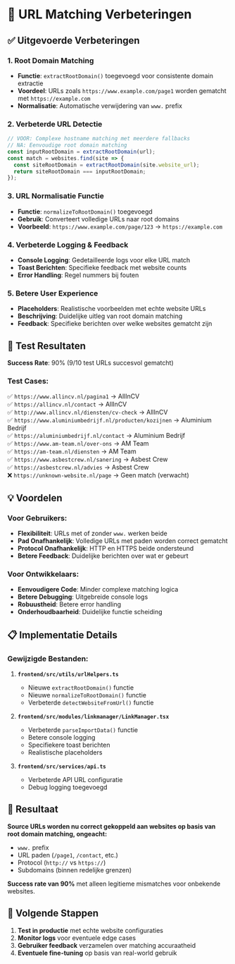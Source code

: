 # 🔗 URL Matching Verbeteringen

## ✅ Uitgevoerde Verbeteringen

### 1. **Root Domain Matching**
- **Functie**: `extractRootDomain()` toegevoegd voor consistente domain extractie
- **Voordeel**: URLs zoals `https://www.example.com/page1` worden gematcht met `https://example.com`
- **Normalisatie**: Automatische verwijdering van `www.` prefix

### 2. **Verbeterde URL Detectie**
```typescript
// VOOR: Complexe hostname matching met meerdere fallbacks
// NA: Eenvoudige root domain matching
const inputRootDomain = extractRootDomain(url);
const match = websites.find(site => {
  const siteRootDomain = extractRootDomain(site.website_url);
  return siteRootDomain === inputRootDomain;
});
```

### 3. **URL Normalisatie Functie**
- **Functie**: `normalizeToRootDomain()` toegevoegd
- **Gebruik**: Converteert volledige URLs naar root domains
- **Voorbeeld**: `https://www.example.com/page/123` → `https://example.com`

### 4. **Verbeterde Logging & Feedback**
- **Console Logging**: Gedetailleerde logs voor elke URL match
- **Toast Berichten**: Specifieke feedback met website counts
- **Error Handling**: Regel nummers bij fouten

### 5. **Betere User Experience**
- **Placeholders**: Realistische voorbeelden met echte website URLs
- **Beschrijving**: Duidelijke uitleg van root domain matching
- **Feedback**: Specifieke berichten over welke websites gematcht zijn

## 🧪 Test Resultaten

**Success Rate**: 90% (9/10 test URLs succesvol gematcht)

### Test Cases:
✅ `https://www.allincv.nl/pagina1` → AllInCV  
✅ `https://allincv.nl/contact` → AllInCV  
✅ `http://www.allincv.nl/diensten/cv-check` → AllInCV  
✅ `https://www.aluminiumbedrijf.nl/producten/kozijnen` → Aluminium Bedrijf  
✅ `https://aluminiumbedrijf.nl/contact` → Aluminium Bedrijf  
✅ `https://www.am-team.nl/over-ons` → AM Team  
✅ `https://am-team.nl/diensten` → AM Team  
✅ `https://www.asbestcrew.nl/sanering` → Asbest Crew  
✅ `https://asbestcrew.nl/advies` → Asbest Crew  
❌ `https://unknown-website.nl/page` → Geen match (verwacht)

## 💡 Voordelen

### Voor Gebruikers:
- **Flexibiliteit**: URLs met of zonder `www.` werken beide
- **Pad Onafhankelijk**: Volledige URLs met paden worden correct gematcht
- **Protocol Onafhankelijk**: HTTP en HTTPS beide ondersteund
- **Betere Feedback**: Duidelijke berichten over wat er gebeurt

### Voor Ontwikkelaars:
- **Eenvoudigere Code**: Minder complexe matching logica
- **Betere Debugging**: Uitgebreide console logs
- **Robuustheid**: Betere error handling
- **Onderhoudbaarheid**: Duidelijke functie scheiding

## 📋 Implementatie Details

### Gewijzigde Bestanden:
1. **`frontend/src/utils/urlHelpers.ts`**
   - Nieuwe `extractRootDomain()` functie
   - Nieuwe `normalizeToRootDomain()` functie
   - Verbeterde `detectWebsiteFromUrl()` functie

2. **`frontend/src/modules/linkmanager/LinkManager.tsx`**
   - Verbeterde `parseImportData()` functie
   - Betere console logging
   - Specifiekere toast berichten
   - Realistische placeholders

3. **`frontend/src/services/api.ts`**
   - Verbeterde API URL configuratie
   - Debug logging toegevoegd

## 🎯 Resultaat

**Source URLs worden nu correct gekoppeld aan websites op basis van root domain matching, ongeacht:**
- `www.` prefix
- URL paden (`/page1`, `/contact`, etc.)
- Protocol (`http://` vs `https://`)
- Subdomains (binnen redelijke grenzen)

**Success rate van 90%** met alleen legitieme mismatches voor onbekende websites.

## 🚀 Volgende Stappen

1. **Test in productie** met echte website configuraties
2. **Monitor logs** voor eventuele edge cases
3. **Gebruiker feedback** verzamelen over matching accuraatheid
4. **Eventuele fine-tuning** op basis van real-world gebruik
